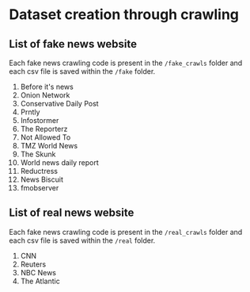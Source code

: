 # Dataset creation through crawling

## List of fake news website
Each fake news crawling code is present in the `/fake_crawls` folder and each csv file is saved
within the `/fake` folder. 

1. Before it's news 
2. Onion Network
3. Conservative Daily Post
4. Prntly
5. Infostormer
6. The Reporterz
7. Not Allowed To
8. TMZ World News
9. The Skunk 
10. World news daily report
11. Reductress
12. News Biscuit
13. fmobserver

## List of real news website
Each fake news crawling code is present in the `/real_crawls` folder and each csv file is saved
within the `/real` folder.

1. CNN
2. Reuters
3. NBC News
4. The Atlantic
